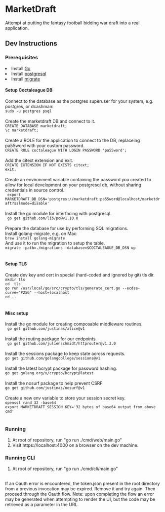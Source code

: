 <h1> MarketDraft </h1>
Attempt at putting the fantasy football bidding war draft into a real application.

<h2>Dev Instructions</h2>
<h3> Prerequisites </h3>
<li> Install <a href = "https://go.dev/doc/install"> Go </a> </li>
<li> Install <a href = "https://www.postgresql.org/"> postgresql </a> </li>
<li> Install <a href = "https://github.com/golang-migrate/migrate"> migrate </a></li>
<h4> Setup Coctaleague DB </h4>
Connect to the database as the postgres superuser for your system, e.g. postgres, or dcashman:<br/>
<code>sudo -u postgres psql</code><br/>
<br/>
Create the marketdraft DB and connect to it. <br/>
<code>CREATE DATABASE marketdraft;</code><br/>
<code>\c marketdraft;</code><br/>
<br/>
Create a ROLE for the application to connect to the DB, replaceing pa55word with your custom password.<br/>
<code>CREATE ROLE coctaleague WITH LOGIN PASSWORD 'pa55word';</code><br/>
<br/>
Add the citext extension and exit.<br/>
<code>CREATE EXTENSION IF NOT EXISTS citext;</code><br/>
<code>exit;</code><br/>
<br/>
Create an environment variable containing the password you created to allow for
local development on your postgresql db, without sharing credentials in source
control.<br/>
<code> export MARKETDRAFT_DB_DSN='postgres://marketdraft:pa55word@localhost/marketdraft?sslmode=disable'</code><br/>
<br/>
Install the go module for interfacing with postgresql.<br/>
<code> go get github.com/lib/pq@v1.10.0 </code><br/>
<br />
Prepare the database for use by performing SQL migrations.<br/>
Install golang-migrate, e.g. on Mac: <br/>
<code>brew install golang-migrate</code><br/>
And use it to run the migration to setup the table.<br/>
<code>migrate -path=./migrations -database=$COCTALEAGUE_DB_DSN up</code><br/>
<br/>
<h4> Setup TLS </h4>
Create dev key and cert in special (hard-coded and ignored by git) tls dir.<br/>
<code>mkdir tls</code><br/>
<code>cd  tls</code><br/>
<code>go run /usr/local/go/src/crypto/tls/generate_cert.go --ecdsa-curve="P256" --host=localhost</code><br/>
<code>cd ..</code><br/>
<br/>
<h4> Misc setup </h4>
Install the go module for creating composable middleware routines.<br/>
<code> go get github.com/justinas/alice@v1 </code><br/>
<br/>
Install the routing package for our endpoints.<br/>
<code> go get github.com/julienschmidt/httprouter@v1.3.0</code><br/>
<br/>
Install the sessions package to keep state across requests.<br/>
<code>go get github.com/golangcollege/sessions@v1</code><br/>
<br/>
Install the latest bcrypt package for password hashing.<br/>
<code>go get golang.org/x/crypto/bcrypt@latest</code><br/>
<br/>
Install the nosurf package to help prevent CSRF<br/>
<code>go get github.com/justinas/nosurf@v1</code><br/>
<br/>
Create a new env variable to store your session secret key.<br/>
<code>openssl rand 32 -base64</code><br/>
<code>export MARKETDRAFT_SESSION_KEY='32 bytes of base64 output from above cmd'</code><br/>
<br/>

<h3> Running </h3>
<ol>
  <li> At root of repository, run "go run ./cmd/web/main.go" </li>
  <li> Visit https://localhost:4000 on a browser on the dev machine. </li>
</ol>

<h3> Running CLI </h3>
<ol>
  <li> At root of repository, run "go run ./cmd/cli/main.go" </li>
</ol>
<br/>
  If an Oauth error is encountered, the token.json present in the root directory from a previous invocation may be expired.
  Remove it and try again. Then proceed through the Oauth flow.  Note: upon completing the flow an error may be generated
  when attempting to render the UI, but the code may be retrieved as a parameter in the URL.
<br/>